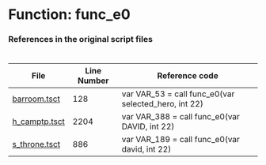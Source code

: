 # Function: func_e0
### References in the original script files

#

| File | Line Number | Reference code |
| --- | --- | --- |
| [barroom.tsct](../../../out/barroom.tsct#L128) | 128 | var VAR_53 = call func_e0(var selected_hero, int 22) |
| [h_camptp.tsct](../../../out/h_camptp.tsct#L2204) | 2204 | var VAR_388 = call func_e0(var DAVID, int 22) |
| [s_throne.tsct](../../../out/s_throne.tsct#L886) | 886 | var VAR_189 = call func_e0(var david, int 22) |
